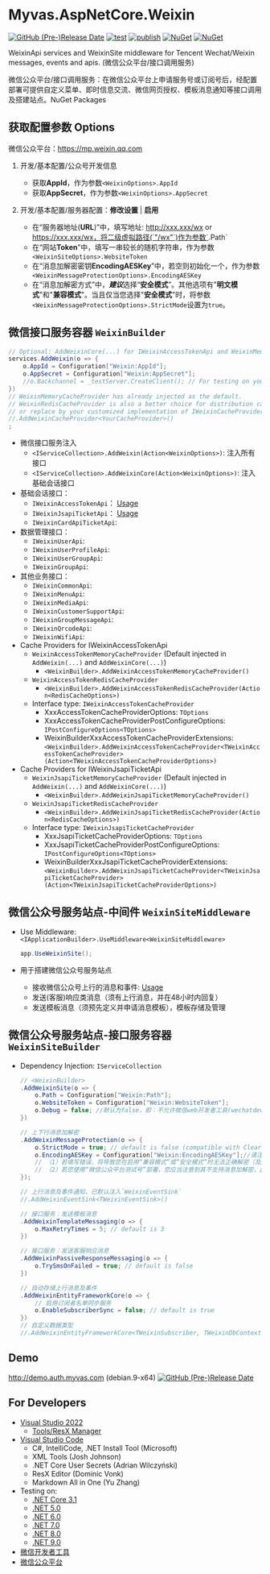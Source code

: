 # Myvas.AspNetCore.Weixin

[![GitHub (Pre-)Release Date](https://img.shields.io/github/release-date-pre/myvas/AspNetCore.Weixin?label=github)](https://github.com/myvas/AspNetCore.Weixin)
[![test](https://github.com/myvas/AspNetCore.Weixin/actions/workflows/test.yml/badge.svg)](https://github.com/myvas/AspNetCore.Weixin/actions/workflows/test.yml)
[![publish](https://github.com/myvas/AspNetCore.Weixin/actions/workflows/publish.yml/badge.svg)](https://github.com/myvas/AspNetCore.Weixin/actions/workflows/publish.yml)
[![NuGet](https://img.shields.io/nuget/v/Myvas.AspNetCore.Weixin.svg)](https://www.nuget.org/packages/Myvas.AspNetCore.Weixin)
[![NuGet](https://img.shields.io/nuget/vpre/Myvas.AspNetCore.Weixin.svg)](https://www.nuget.org/packages/Myvas.AspNetCore.Weixin)

WeixinApi services and WeixinSite middleware for Tencent Wechat/Weixin messages, events and apis. (微信公众平台/接口调用服务)

微信公众平台/接口调用服务：在微信公众平台上申请服务号或订阅号后，经配置部署可提供自定义菜单、即时信息交流、微信网页授权、模板消息通知等接口调用及搭建站点。NuGet Packages

## 获取配置参数 Options

微信公众平台：https://mp.weixin.qq.com

1. 开发/基本配置/公众号开发信息

   - 获取**AppId**，作为参数`<WeixinOptions>.AppId`
   - 获取**AppSecret**，作为参数`<WeixinOptions>.AppSecret`

2. 开发/基本配置/服务器配置：**修改设置** | **启用**

   - 在“服务器地址(**URL**)”中，填写地址: http://xxx.xxx/wx or https://xxx.xxx/wx，将二级虚拟路径(`"/wx"`)作为参数`<WeixinSiteOptions>.Path`
   - 在“网站**Token**”中，填写一串较长的随机字符串，作为参数`<WeixinSiteOptions>.WebsiteToken`
   - 在“消息加解密密钥**EncodingAESKey**”中，若空则初始化一个，作为参数`<WeixinMessageProtectionOptions>.EncodingAESKey`
   - 在“消息加解密方式”中，***建议***选择“**安全模式**”。其他选项有"**明文模式**"和"**兼容模式**"。当且仅当您选择"**安全模式**"时，将参数`<WeixinMessageProtectionOptions>.StrictMode`设置为`true`。

## 微信接口服务容器 `WeixinBuilder`

```csharp
// Optional: AddWeixinCore(...) for IWeixinAccessTokenApi and WeixinMemoryCacheProvider only.
services.AddWeixin(o => {
	o.AppId = Configuration["Weixin:AppId"];
	o.AppSecret = Configuration["Weixin:AppSecret"];
	//o.Backchannel = _testServer.CreateClient(); // For testing on your FakeServer
})
// WeixinMemoryCacheProvider has already injected as the default.
// WeixinRedisCacheProvider is also a better choice for distribution cache.
// or replace by your customized implementation of IWeixinCacheProvider.
//.AddWeixinCacheProvider<YourCacheProvider>()
;
```

- 微信接口服务注入
  - `<IServiceCollection>.AddWeixin(Action<WeixinOptions>)`: 注入所有接口
  - `<IServiceCollection>.AddWeixinCore(Action<WeixinOptions>)`: 注入基础会话接口
- 基础会话接口：
  - `IWeixinAccessTokenApi`： [Usage](docs/Usages/IWeixinAccessTokenApi.md)
  - `IWeixinJsapiTicketApi`： [Usage](docs/Usages/IWeixinJsapiTicketApi.md)
  - `IWeixinCardApiTicketApi`: 
- 数据管理接口：
  - `IWeixinUserApi`: 
  - `IWeixinUserProfileApi`: 
  - `IWeixinUserGroupApi`: 
  - `IWeixinGroupApi`: 
- 其他业务接口：
  - `IWeixinCommonApi`: 
  - `IWeixinMenuApi`: 
  - `IWeixinMediaApi`: 
  - `IWeixinCustomerSupportApi`: 
  - `IWeixinGroupMessageApi`: 
  - `IWeixinQrcodeApi`: 
  - `IWeixinWifiApi`: 
- Cache Providers for IWeixinAccessTokenApi
  - `WeixinAccessTokenMemoryCacheProvider` (Default injected in `AddWeixin(...)` and `AddWeixinCore(...)`)
    - `<WeixinBuilder>.AddWeixinAccessTokenMemoryCacheProvider()`
  - `WeixinAccessTokenRedisCacheProvider`
    - `<WeixinBuilder>.AddWeixinAccessTokenRedisCacheProvider(Action<RedisCacheOptions>)`
  - Interface type: `IWeixinAccessTokenCacheProvider`
    - XxxAccessTokenCacheProviderOptions: `TOptions`
    - XxxAccessTokenCacheProviderPostConfigureOptions: `IPostConfigureOptions<TOptions>`
    - WeixinBuilderXxxAccessTokenCacheProviderExtensions: `<WeixinBuilder>.AddWeixinAccessTokenCacheProvider<TWeixinAccessTokenCacheProvider>(Action<TWeixinAccessTokenCacheProviderOptions>)`
- Cache Providers for IWeixinJsapiTicketApi
  - `WeixinJsapiTicketMemoryCacheProvider` (Default injected in `AddWeixin(...)` and `AddWeixinCore(...)`)
    - `<WeixinBuilder>.AddWeixinJsapiTicketMemoryCacheProvider()`
  - `WeixinJsapiTicketRedisCacheProvider`
    - `<WeixinBuilder>.AddWeixinJsapiTicketRedisCacheProvider(Action<RedisCacheOptions>)`
  - Interface type: `IWeixinJsapiTicketCacheProvider`
    - XxxJsapiTicketCacheProviderOptions: `TOptions`
    - XxxJsapiTicketCacheProviderPostConfigureOptions: `IPostConfigureOptions<TOptions>`
    - WeixinBuilderXxxJsapiTicketCacheProviderExtensions: `<WeixinBuilder>.AddWeixinJsapiTicketCacheProvider<TWeixinJsapiTicketCacheProvider>(Action<TWeixinJsapiTicketCacheProviderOptions>)`

## 微信公众号服务站点-中间件 `WeixinSiteMiddleware`

- Use Middleware: `<IApplicationBuilder>.UseMiddleware<WeixinSiteMiddleware>`

	```csharp
	app.UseWeixinSite();
	```

- 用于搭建微信公众号服务站点
  - 接收微信公众号上行的消息和事件: [Usage](docs/Usages/WeixinEventSink.md)
  - 发送(客服)响应类消息（须有上行消息，并在48小时内回复）
  - 发送模板消息（须预先定义并申请消息模板），模板存储及管理

## 微信公众号服务站点-接口服务容器 `WeixinSiteBuilder`

- Dependency Injection: `IServiceCollection`

	```csharp
	// <WeixinBuilder>
	.AddWeixinSite(o => {
		o.Path = Configuration["Weixin:Path"];
		o.WebsiteToken = Configuration["Weixin:WebsiteToken"];
		o.Debug = false; //默认为false，即：不允许微信web开发者工具(wechatdevtools)等客户端访问。若修改为true则允许。
	})

	// 上下行消息加解密
	.AddWeixinMessageProtection(o => {
		o.StrictMode = true; // default is false (compatible with ClearText)
		o.EncodingAESKey = Configuration["Weixin:EncodingAESKey"];//请注意检查该值正确无误！
		// （1）若填写错误，将导致您在启用“兼容模式”或“安全模式”时无法正确解密（及加密）；
		// （2）若您使用“微信公众平台测试号”部署，您应当注意到其不支持消息加解密，此时须用空字符串或不配置。
	});

	// 上行消息及事件通知，已默认注入`WeixinEventSink`
	//.AddWeixinEventSink<TWeixinEventSink>()

	// 接口服务：发送模板消息
	.AddWeixinTemplateMessaging(o => {
		o.MaxRetryTimes = 5; // default is 3
	})

	// 接口服务：发送客服响应消息
	.AddWeixinPassiveResponseMessaging(o => {
		o.TrySmsOnFailed = true; // default is false
	})

	// 自动存储上行消息及事件
	.AddWeixinEntityFrameworkCore(o => {
		// 启用订阅者名单同步服务
		o.EnableSubscriberSync = false; // default is true
	})
	// 自定义数据类型
	//.AddWeixinEntityFrameworkCore<TWeixinSubscriber, TWeixinDbContext>(Action<TWeixinEntityFrameworkCoreOptions>);
	```
 
## Demo
http://demo.auth.myvas.com (debian.9-x64) [![GitHub (Pre-)Release Date](https://img.shields.io/github/release-date-pre/myvas/AspNetCore.Authentication.Demo?label=github)](https://github.com/myvas/AspNetCore.Authentication.Demo)

## For Developers
* [Visual Studio 2022](https://visualstudio.microsoft.com)  
  - [Tools/ResX Manager](https://marketplace.visualstudio.com/items?itemName=TomEnglert.ResXManager)
* [Visual Studio Code](https://code.visualstudio.com)
  - C#, IntelliCode, .NET Install Tool (Microsoft)
  - XML Tools (Josh Johnson)
  - .NET Core User Secrets (Adrian Wilczyński)
  - ResX Editor (Dominic Vonk)
  - Markdown All in One (Yu Zhang)
* Testing on:
  - [.NET Core 3.1](https://dotnet.microsoft.com/download/dotnet-core/3.1)
  - [.NET 5.0](https://dotnet.microsoft.com/download/dotnet-core/5.0)
  - [.NET 6.0](https://dotnet.microsoft.com/download/dotnet-core/6.0)
  - [.NET 7.0](https://dotnet.microsoft.com/download/dotnet-core/7.0)
  - [.NET 8.0](https://dotnet.microsoft.com/download/dotnet-core/8.0)
  - [.NET 9.0](https://dotnet.microsoft.com/download/dotnet-core/9.0)
* [微信开发者工具](https://mp.weixin.qq.com/debug/wxadoc/dev/devtools/download.html)
* [微信公众平台](https://mp.weixin.qq.com)